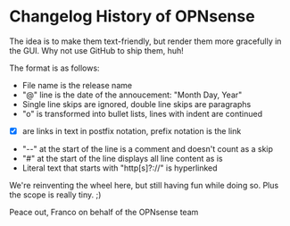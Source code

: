 Changelog History of OPNsense
=============================

The idea is to make them text-friendly, but render them more gracefully in
the GUI.  Why not use GitHub to ship them, huh!

The format is as follows:

* File name is the release name
* "@" line is the date of the annoucement: "Month Day, Year"
* Single line skips are ignored, double line skips are paragraphs
* "o" is transformed into bullet lists, lines with indent are continued
* [x] are links in text in postfix notation, prefix notation is the link
* "--" at the start of the line is a comment and doesn't count as a skip
* "#" at the start of the line displays all line content as is
* Literal text that starts with "http[s]?://" is hyperlinked

We're reinventing the wheel here, but still having fun while doing so.
Plus the scope is really tiny.  ;)

Peace out,
Franco on behalf of the OPNsense team
